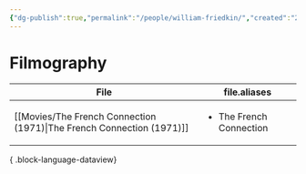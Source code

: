 ```yaml
---
{"dg-publish":true,"permalink":"/people/william-friedkin/","created":"2024-06-17","updated":"2024-06-17"}
---
```



# Filmography

| File                                                                     | file.aliases                            |
| ------------------------------------------------------------------------ | --------------------------------------- |
| [[Movies/The French Connection (1971)\|The French Connection (1971)]] | <ul><li>The French Connection</li></ul> |

{ .block-language-dataview}
